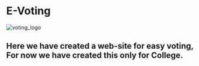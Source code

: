 # E-Voting
![voting_logo](https://user-images.githubusercontent.com/81302882/124686904-8e405f00-def1-11eb-8e20-cd7d37bd10c9.png)
<h2>Here we have created a web-site for easy voting, For now we have created this only for College.</h2>
